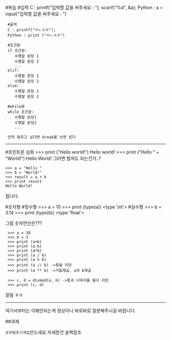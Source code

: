 
#복습
	 #입력
	 C :  printf("입력할 값을 써주세요 : ");
	 		scanf("%d", &a);
	 Python : a = input("입력할 값을 써주세요 : ")
	 
	 #출력
	 C : printf("ㅁㄴㅇㄹ");
	 Python : print ("ㅁㄴㅇㄹ")
	 
	 #조건문
	 if 조건문:
	 	수행할 문장 1
	 	수행할 문장 2
	 	...
	 elif:
	 	수행할 문장 1
	 	수행할 문장 2
	 else:
	 	수행할 문장 1
	 	수행할 문장 2
	 
	 #while문
	 while 조건문:
	 	수행할 문장1
	 	수행할 문장2
	 	...
	 	
	 만약 멈추고 싶다면 break를 쓰면 된다
	 












---

#프린트문 심화
    >>> print ("Hello world!")
    Hello world!
    >>> print ("Hello " + "World!")
    Hello World!
그러면 합쳐도 되는건가..?

    >>> a = "Hello "
    >>> b = "World!"
    >>> result = a + b
    >>> print result
    Hello World!
됩니다.

#숫자형
    #정수형
    >>> a = 10
    >>> print (type(a))
    <type 'int'>
	 #실수형
	 >>> b = 3.14
	 >>> print (type(b))
	 <type 'float'>
	 
그럼 숫자연산은???

	 >>> a = 10
	 >>> b = 3
	 >>> print (a+b)
	 >>> print (a-b)
	 >>> print (a*b)
	 >>> print (a / b)
	 >>> print (a % b)
	 >>> print (a // b) ->몫을 리턴
	 >>> print (a ** b) ->거듭제곱, a의 b제곱
	 
	 >>> c, d = divmod(a, b) ->몫과 나머지를 둘다 리턴
	 >>> print (c, d)
	 
잘됨 ㅎㅇ

    
---
여기서부터는 이해안되는게 정상이니 바로바로 질문해주시길 바랍니다.


##과제

`숫자맞추기게임`만드세요 자세한건 슬랙참조